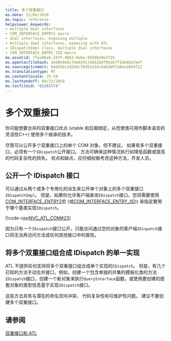 ```yaml
---
title: 多个双重接口
ms.date: 11/04/2016
ms.topic: reference
helpviewer_keywords:
- multiple dual interfaces
- COM_INTERFACE_ENTRY2 macro
- dual interfaces, exposing multiple
- multiple dual interfaces, exposing with ATL
- IDispatchImpl class, multiple dual interfaces
- COM_INTERFACE_ENTRY_IID macro
ms.assetid: 7fea86e6-247f-4063-be6e-85588a9e3719
ms.openlocfilehash: 2ed0e9e8c74e02917e852b8f95ebff1b048afaef
ms.sourcegitcommit: 0ab61bc3d2b6cfbd52a16c6ab2b97a8ea1864f12
ms.translationtype: MT
ms.contentlocale: zh-CN
ms.lasthandoff: 04/23/2019
ms.locfileid: "62261574"
---
```

# <a name="multiple-dual-interfaces"></a>多个双重接口

你可能想要合并的双重接口优点 (vtable 和后期绑定，从而使类可用作脚本语言的灵活性C++) 使用多个继承的技术。

尽管可以公开多个双重接口上的单个 COM 对象，但不建议。 如果有多个双重接口，必须有一个`IDispatch`公开接口。 方法可确保这种情况执行如降低函数或提高的代码复杂性的损失。 优点和缺点，应仔细权衡考虑这种方法，开发人员。

## <a name="exposing-a-single-idispatch-interface"></a>公开一个 IDispatch 接口

可以通过从两个或多个专用化的派生来公开单个对象上的多个双重接口`IDispatchImpl`。 但是，如果你允许客户端查询`IDispatch`接口，您将需要使用[COM_INTERFACE_ENTRY2](reference/com-interface-entry-macros.md#com_interface_entry2)宏 (或[COM_INTERFACE_ENTRY_IID](reference/com-interface-entry-macros.md#com_interface_entry_iid))) 来指定要用于哪个基类实现`IDispatch`。

[!code-cpp[NVC_ATL_COM#23](../atl/codesnippet/cpp/multiple-dual-interfaces_1.h)]

因为只有一个`IDispatch`接口公开，只能访问通过您的对象的客户端`IDispatch`接口将无法再访问方法或任何其他接口中的属性。

## <a name="combining-multiple-dual-interfaces-into-a-single-implementation-of-idispatch"></a>将多个双重接口组合成 IDispatch 的单一实现

ATL 不提供任何支持将多个双重接口组合成单个实现的`IDispatch`。 但是，有几个已知的方法手动合并接口，例如，创建一个包含单独的并集的模板化类的方法`IDispatch`接口，创建一个新对象来执行`QueryInterface`函数，或使用要创建的嵌套对象的类型信息基于实现`IDispatch`接口。

这些方法具有与潜在的命名空间冲突、 代码复杂性和可维护性问题。 建议不要创建多个双重接口。

## <a name="see-also"></a>请参阅

[双重接口和 ATL](../atl/dual-interfaces-and-atl.md)
